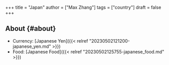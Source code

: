 +++
title = "Japan"
author = ["Max Zhang"]
tags = ["country"]
draft = false
+++

## About {#about}

-   Currency: [Japanese Yen]({{< relref "20230502121200-japanese_yen.md" >}})
-   Food: [Japanese Food]({{< relref "20230502125755-japanese_food.md" >}})
